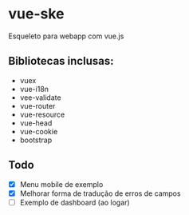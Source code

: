 # vue-ske

Esqueleto para webapp com vue.js

## Bibliotecas inclusas:

- vuex
- vue-i18n
- vee-validate
- vue-router
- vue-resource
- vue-head
- vue-cookie
- bootstrap

## Todo

- [x] Menu mobile de exemplo
- [x] Melhorar forma de tradução de erros de campos
- [ ] Exemplo de dashboard (ao logar)
